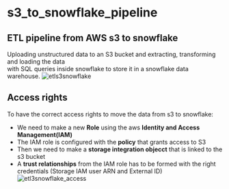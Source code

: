# s3_to_snowflake_pipeline
## ETL pipeline from AWS s3 to snowflake

Uploading unstructured data to an S3 bucket and extracting, transforming and loading the data <br> with SQL queries inside snowflake to store it in a snowflake data warehouse. 
![etls3snowflake](https://github.com/dominicho97/s3_to_snowflake_pipeline/assets/43000003/23076ce4-b3da-43e3-a80f-e61f14d4b387)

## Access rights
To have the correct access rights to move the data from s3 to snowflake:<br>
- We need to make a new **Role** using the aws **Identity and Access Management(IAM)**
- The IAM role is configured with the **policy** that grants access to S3
- Then we need to make a **storage integration objecct** that is linked to the s3 bucket
- A **trust relationships** from the IAM role has to be formed with the right credentials (Storage IAM user ARN and External ID)
![etl3snowflake_access](https://github.com/dominicho97/s3_to_snowflake_pipeline/assets/43000003/14e38528-b250-4f6c-9573-12096e5696f8)
